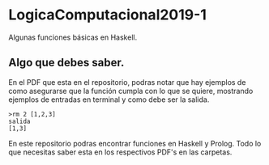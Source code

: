 # LogicaComputacional2019-1
Algunas funciones básicas en Haskell.

## Algo que debes saber.
En el PDF que esta en el repositorio, podras notar que hay ejemplos de como asegurarse que la función cumpla con lo que se quiere, mostrando ejemplos de entradas en terminal y como debe ser la salida.

```
>rm 2 [1,2,3]
salida 
[1,3]
```
En este repositorio podras encontrar funciones en Haskell y Prolog. Todo lo que necesitas saber esta en los respectivos PDF's en las carpetas.



